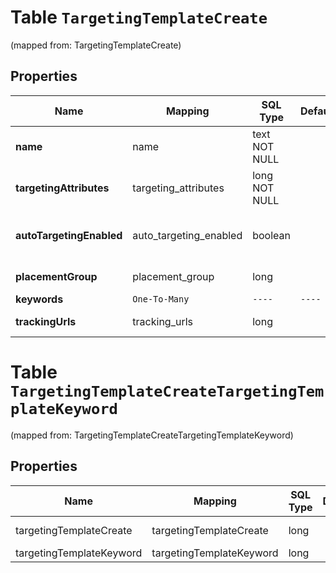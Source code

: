 
# Table `TargetingTemplateCreate`
(mapped from: TargetingTemplateCreate)

## Properties
Name | Mapping | SQL Type | Default | Type | Description | Notes
---- | ------- | -------- | ------- | ---- | ----------- | -----
**name** | name | text NOT NULL |  | **kotlin.String** | Name of targeting template. | 
**targetingAttributes** | targeting_attributes | long NOT NULL |  | [**TargetingSpec**](TargetingSpec.md) |  |  [foreignkey]
**autoTargetingEnabled** | auto_targeting_enabled | boolean |  | **kotlin.Boolean** | Enable auto-targeting for ad group. Also known as &lt;a href&#x3D;\&quot;https://help.pinterest.com/en/business/article/expanded-targeting\&quot; target&#x3D;\&quot;_blank\&quot;&gt;\&quot;expanded targeting\&quot;&lt;/a&gt;. |  [optional]
**placementGroup** | placement_group | long |  | [**PlacementGroupType**](PlacementGroupType.md) |  |  [optional] [foreignkey]
**keywords** | `One-To-Many` | `----` | `----`  | [**kotlin.Array&lt;TargetingTemplateKeyword&gt;**](TargetingTemplateKeyword.md) |  |  [optional]
**trackingUrls** | tracking_urls | long |  | [**TrackingUrls**](TrackingUrls.md) |  |  [optional] [foreignkey]






# **Table `TargetingTemplateCreateTargetingTemplateKeyword`**
(mapped from: TargetingTemplateCreateTargetingTemplateKeyword)

## Properties
Name | Mapping | SQL Type | Default | Type | Description | Notes
---- | ------- | -------- | ------- | ---- | ----------- | -----
targetingTemplateCreate | targetingTemplateCreate | long | | kotlin.Long | Primary Key | *one*
targetingTemplateKeyword | targetingTemplateKeyword | long | | kotlin.Long | Foreign Key | *many*





